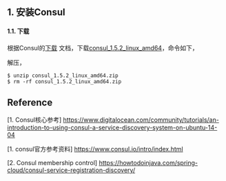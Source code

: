 

## 1. 安装Consul

#### 1.1. 下载

根据Consul的[下载](https://www.consul.io/downloads.html) 文档，下载[consul_1.5.2_linux_amd64](https://releases.hashicorp.com/consul/1.5.2/consul_1.5.2_linux_amd64.zip)，命令如下，

解压，

```shell
$ unzip consul_1.5.2_linux_amd64.zip
$ rm -rf consul_1.5.2_linux_amd64.zip
```










## Reference

[1. Consul核心参考] https://www.digitalocean.com/community/tutorials/an-introduction-to-using-consul-a-service-discovery-system-on-ubuntu-14-04



[1. consul官方参考资料] https://www.consul.io/intro/index.html


[2. Consul membership control] https://howtodoinjava.com/spring-cloud/consul-service-registration-discovery/